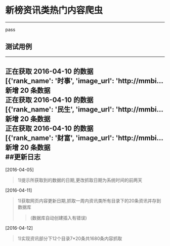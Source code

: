 # 新榜资讯类热门内容爬虫  
---  
pass  
## 测试用例  
---  
正在获取 2016-04-10 的数据    
[{'rank_name': '时事', 'image_url': 'http://mmbi...  
新增 20 条数据  
正在获取 2016-04-10 的数据  
[{'rank_name': '民生', 'image_url': 'http://mmbi...  
新增 20 条数据  
正在获取 2016-04-10 的数据  
[{'rank_name': '财富', 'image_url': 'http://mmbi...  
新增 20 条数据  
##更新日志  
---  
[2016-04-05]    
> 1)提示所获取到的数据的日期,更改抓取日期为系统时间的前两天   

[2016-04-11]  
> 1)获取网页内容更新日期,抓取一周内资讯类所有目录下的20条资讯并存到数据库  
>> (数据库自动创建插入有错误)  

[2016-04-12]  
> 1)实现资讯部分下12个目录7*20条共1680条内容抓取  
